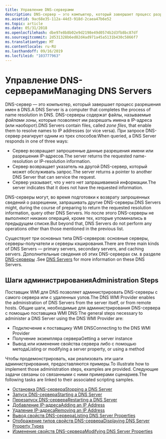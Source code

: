 ```yaml
---
title: Управление DNS-серверами
description: DNS-сервер — это компьютер, который завершает процесс разрешения имен в DNS.
ms.assetid: 9ac68e35-112a-44d3-918d-2caea47b6e52
ms.topic: article
ms.date: 05/31/2018
ms.openlocfilehash: dbe97e8b8b02e9d2198e49d0574b2d3fb8bc87df
ms.sourcegitcommit: 2d531328b6ed82d4ad971a45a5131b430c5866f7
ms.translationtype: MT
ms.contentlocale: ru-RU
ms.lasthandoff: 09/16/2019
ms.locfileid: "103777963"
---
```

# <a name="managing-dns-servers"></a><span data-ttu-id="f3ef2-103">Управление DNS-серверами</span><span class="sxs-lookup"><span data-stu-id="f3ef2-103">Managing DNS Servers</span></span>

<span data-ttu-id="f3ef2-104">DNS-сервер — это компьютер, который завершает процесс разрешения имен в DNS.</span><span class="sxs-lookup"><span data-stu-id="f3ef2-104">A DNS Server is a computer that completes the process of name resolution in DNS.</span></span> <span data-ttu-id="f3ef2-105">DNS-серверы содержат файлы, называемые *файлами зоны*, которые позволяют им разрешать имена в IP-адреса (или наоборот).</span><span class="sxs-lookup"><span data-stu-id="f3ef2-105">DNS Servers contain files, called *zone files*, that enable them to resolve names to IP addresses (or vice versa).</span></span> <span data-ttu-id="f3ef2-106">При запросе DNS-сервер реагирует одним из трех способов:</span><span class="sxs-lookup"><span data-stu-id="f3ef2-106">When queried, a DNS Server responds in one of three ways:</span></span>

-   <span data-ttu-id="f3ef2-107">Сервер возвращает запрошенные данные разрешения имени или разрешения IP-адресов.</span><span class="sxs-lookup"><span data-stu-id="f3ef2-107">The server returns the requested name-resolution or IP-resolution information.</span></span>
-   <span data-ttu-id="f3ef2-108">Сервер возвращает указатель на другой DNS-сервер, который может обслуживать запрос.</span><span class="sxs-lookup"><span data-stu-id="f3ef2-108">The server returns a pointer to another DNS Server that can service the request.</span></span>
-   <span data-ttu-id="f3ef2-109">Сервер указывает, что у него нет запрашиваемой информации.</span><span class="sxs-lookup"><span data-stu-id="f3ef2-109">The server indicates that it does not have the requested information.</span></span>

<span data-ttu-id="f3ef2-110">DNS-серверы могут, во время подготовки к возврату запрошенных сведений о разрешении, запрашивать другие DNS-серверы.</span><span class="sxs-lookup"><span data-stu-id="f3ef2-110">DNS Servers might, during the course of preparing to return the requested resolution information, query other DNS Servers.</span></span> <span data-ttu-id="f3ef2-111">Но после этого DNS-серверы не выполняют никаких операций, кроме тех, которые упоминались в предыдущем списке.</span><span class="sxs-lookup"><span data-stu-id="f3ef2-111">But beyond that, DNS Servers do not perform any operations other than those mentioned in the previous list.</span></span>

<span data-ttu-id="f3ef2-112">Существует три основных типа DNS-серверов: основные серверы, серверы-получатели и серверы кэширования.</span><span class="sxs-lookup"><span data-stu-id="f3ef2-112">There are three main kinds of DNS Servers — primary servers, secondary servers, and caching servers.</span></span> <span data-ttu-id="f3ef2-113">Дополнительные сведения об этих DNS-серверах см. в разделе [DNS-серверы](dns-servers.md) .</span><span class="sxs-lookup"><span data-stu-id="f3ef2-113">See [DNS Servers](dns-servers.md) for more information on these DNS Servers.</span></span>

## <a name="administration-steps"></a><span data-ttu-id="f3ef2-114">Шаги администрирования</span><span class="sxs-lookup"><span data-stu-id="f3ef2-114">Administration Steps</span></span>

<span data-ttu-id="f3ef2-115">Поставщик WMI для DNS позволяет администрировать DNS-серверы с самого сервера или с удаленных узлов.</span><span class="sxs-lookup"><span data-stu-id="f3ef2-115">The DNS WMI Provider enables the administration of DNS Servers from the server itself, or from remote hosts.</span></span> <span data-ttu-id="f3ef2-116">Общие шаги, необходимые для администрирования DNS-сервера с помощью поставщика WMI DNS:</span><span class="sxs-lookup"><span data-stu-id="f3ef2-116">The general steps necessary to administer a DNS Server using the DNS WMI Provider are:</span></span>

-   <span data-ttu-id="f3ef2-117">Подключение к поставщику WMI DNS</span><span class="sxs-lookup"><span data-stu-id="f3ef2-117">Connecting to the DNS WMI Provider</span></span>
-   <span data-ttu-id="f3ef2-118">Получение экземпляра сервера</span><span class="sxs-lookup"><span data-stu-id="f3ef2-118">Getting a server instance</span></span>
-   <span data-ttu-id="f3ef2-119">Вывод или изменение свойства сервера либо с помощью метода</span><span class="sxs-lookup"><span data-stu-id="f3ef2-119">Listing or modifying a server property, or using a method</span></span>

<span data-ttu-id="f3ef2-120">Чтобы продемонстрировать, как реализовать эти шаги администрирования, предоставляются примеры.</span><span class="sxs-lookup"><span data-stu-id="f3ef2-120">To illustrate how to implement those administration steps, examples are provided.</span></span> <span data-ttu-id="f3ef2-121">Следующие задачи связаны со связанными с ними примерами сценариев.</span><span class="sxs-lookup"><span data-stu-id="f3ef2-121">The following tasks are linked to their associated scripting samples.</span></span>

-   [<span data-ttu-id="f3ef2-122">Остановка DNS-сервера</span><span class="sxs-lookup"><span data-stu-id="f3ef2-122">Stopping a DNS Server</span></span>](dns-wmi-provider-samples-managing-a-dns-server.md)
-   [<span data-ttu-id="f3ef2-123">Запуск DNS-сервера</span><span class="sxs-lookup"><span data-stu-id="f3ef2-123">Starting a DNS Server</span></span>](dns-wmi-provider-samples-managing-a-dns-server.md)
-   [<span data-ttu-id="f3ef2-124">Перезапуск DNS-сервера</span><span class="sxs-lookup"><span data-stu-id="f3ef2-124">Restarting a DNS Server</span></span>](dns-wmi-provider-samples-managing-a-dns-server.md)
-   [<span data-ttu-id="f3ef2-125">Добавление IP-адреса</span><span class="sxs-lookup"><span data-stu-id="f3ef2-125">Adding an IP Address</span></span>](dns-wmi-provider-samples-managing-a-dns-server.md)
-   [<span data-ttu-id="f3ef2-126">Удаление IP-адреса</span><span class="sxs-lookup"><span data-stu-id="f3ef2-126">Removing an IP Address</span></span>](dns-wmi-provider-samples-managing-a-dns-server.md)
-   [<span data-ttu-id="f3ef2-127">Вывод свойств DNS-сервера</span><span class="sxs-lookup"><span data-stu-id="f3ef2-127">Listing DNS Server Properties</span></span>](dns-wmi-provider-samples-managing-a-dns-server.md)
-   [<span data-ttu-id="f3ef2-128">Отображение типов свойств DNS-сервера</span><span class="sxs-lookup"><span data-stu-id="f3ef2-128">Displaying DNS Server Property Types</span></span>](dns-wmi-provider-samples-managing-a-dns-server.md)
-   [<span data-ttu-id="f3ef2-129">Изменение свойств DNS-сервера</span><span class="sxs-lookup"><span data-stu-id="f3ef2-129">Modifying DNS Server Properties</span></span>](dns-wmi-provider-samples-managing-a-dns-server.md)

 

 




